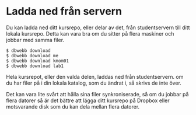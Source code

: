 Ladda ned från servern
==================================

Du kan ladda ned ditt kursrepo, eller delar av det, från studentservern till ditt lokala kursrepo. Detta kan vara bra om du sitter på flera maskiner och jobbar med samma filer.


```text
$ dbwebb download
$ dbwebb download me
$ dbwebb download kmom01
$ dbwebb download lab1
```

Hela kursrepot, eller den valda delen, laddas ned från studentservern. om du har filer på i din lokala katalog, som du ändrat i, så skrivs de inte över.

Det kan vara lite svårt att hålla sina filer synkroniserade, så om du jobbar på flera datorer så är det bättre att lägga ditt kursrepo på Dropbox eller motsvarande disk som du kan dela mellan flera datorer.

